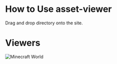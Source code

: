 
# How to Use asset-viewer

Drag and drop directory onto the site.

# Viewers

![Minecraft World](/asset-viewer/docs/pics/minecraft-viewer.png)
